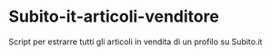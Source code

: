 # Subito-it-articoli-venditore
Script per estrarre tutti gli articoli in vendita di un profilo su Subito.it
